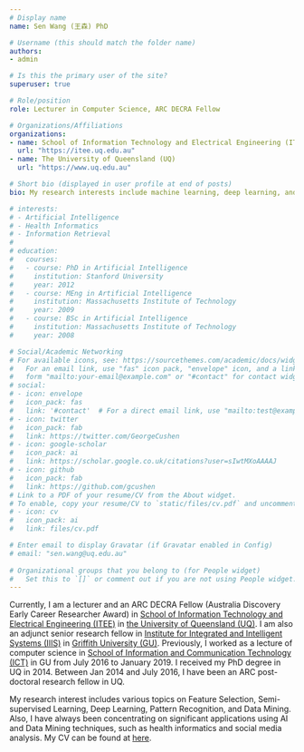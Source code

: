 ```yaml
---
# Display name
name: Sen Wang (王森) PhD

# Username (this should match the folder name)
authors:
- admin

# Is this the primary user of the site?
superuser: true

# Role/position
role: Lecturer in Computer Science, ARC DECRA Fellow 

# Organizations/Affiliations
organizations:
- name: School of Information Technology and Electrical Engineering (ITEE)
  url: "https://itee.uq.edu.au"
- name: The University of Queensland (UQ)
  url: "https://www.uq.edu.au"

# Short bio (displayed in user profile at end of posts)
bio: My research interests include machine learning, deep learning, and health informatics.

# interests:
# - Artificial Intelligence
# - Health Informatics 
# - Information Retrieval
# 
# education:
#   courses:
#   - course: PhD in Artificial Intelligence
#     institution: Stanford University
#     year: 2012
#   - course: MEng in Artificial Intelligence
#     institution: Massachusetts Institute of Technology
#     year: 2009
#   - course: BSc in Artificial Intelligence
#     institution: Massachusetts Institute of Technology
#     year: 2008

# Social/Academic Networking
# For available icons, see: https://sourcethemes.com/academic/docs/widgets/#icons
#   For an email link, use "fas" icon pack, "envelope" icon, and a link in the
#   form "mailto:your-email@example.com" or "#contact" for contact widget.
# social:
# - icon: envelope
#   icon_pack: fas
#   link: '#contact'  # For a direct email link, use "mailto:test@example.org".
# - icon: twitter
#   icon_pack: fab
#   link: https://twitter.com/GeorgeCushen
# - icon: google-scholar
#   icon_pack: ai
#   link: https://scholar.google.co.uk/citations?user=sIwtMXoAAAAJ
# - icon: github
#   icon_pack: fab
#   link: https://github.com/gcushen
# Link to a PDF of your resume/CV from the About widget.
# To enable, copy your resume/CV to `static/files/cv.pdf` and uncomment the lines below.  
# - icon: cv
#   icon_pack: ai
#   link: files/cv.pdf

# Enter email to display Gravatar (if Gravatar enabled in Config)
# email: "sen.wang@uq.edu.au"
  
# Organizational groups that you belong to (for People widget)
#   Set this to `[]` or comment out if you are not using People widget.  
---
```

Currently, I am a lecturer and an ARC DECRA Fellow (Australia Discovery Early Career Researcher Award) in <a target="_blank" href="https://itee.uq.edu.au/">School of Information Technology and Electrical Engineering (ITEE)</a> in <a target="_blank" href="https://www.uq.edu.au">the University of Queensland (UQ)</a>. I am also an adjunct senior research fellow in <a target="_blank" href="https://www.griffith.edu.au/institute-integrated-intelligent-systems">Institute for Integrated and Intelligent Systems (IIIS)</a> in <a target="_blank" href="https://www.griffith.edu.au">Griffith University (GU)</a>. Previously, I worked as a lecture of computer science in <a target="_blank" href="https://www.griffith.edu.au/griffith-sciences/school-information-communication-technology">School of Information and Communication Technology (ICT)</a> in GU from July 2016 to January 2019. I received my PhD degree in UQ in 2014. Between Jan 2014 and July 2016, I have been an ARC post-doctoral research fellow in UQ. 

My research interest includes various topics on Feature Selection, Semi-supervised Learning, Deep Learning, Pattern Recognition, and Data Mining. Also, I have always been concentrating on significant applications using AI and Data Mining techniques, such as health informatics and social media analysis. My CV can be found at <a target="_blank" href="files/cv.pdf">here</a>.